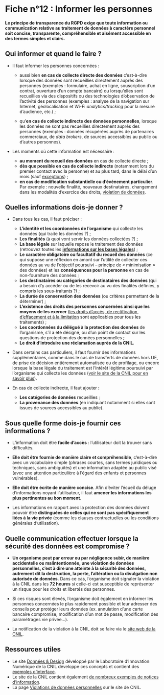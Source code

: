 # Fiche n°12 : Informer les personnes

#### Le principe de transparence du RGPD exige que toute information ou communication relative au traitement de données à caractère personnel soit concise, transparente, compréhensible et aisément accessible en des termes simples et clairs.

## Qui informer et quand le faire ?

* Il faut informer les personnes concernées :

    * aussi bien **en cas de collecte directe des données** c’est-à-dire lorsque des données sont recueillies directement auprès des personnes (exemples : formulaire, achat en ligne, souscription d’un contrat, ouverture d’un compte bancaire) ou lorsqu’elles sont recueillies via des dispositifs ou des technologies d’observation de l’activité des personnes (exemples : analyse de la navigation sur Internet, géolocalisation et Wi-Fi _analytics/tracking_ pour la mesure d’audience, etc.) ;

    * qu’**en cas de collecte indirecte des données personnelles**, lorsque
     les données ne sont pas recueillies directement auprès des personnes
    (exemples : données récupérées auprès de partenaires commerciaux, de *data brokers*, de sources accessibles au public ou d’autres personnes).

* Les moments où cette information est nécessaire :

    * **au moment du recueil des données** en cas de collecte directe ;
    * **dès que possible en cas de collecte indirecte** (notamment lors du premier contact avec la personne) et au plus tard, dans le délai d’un mois (sauf [exceptions](https://www.cnil.fr/fr/reglement-europeen-protection-donnees/chapitre3#art14-5)) ;
    * **en cas de modification substantielle ou d’événement particulier**. Par exemple : nouvelle finalité, nouveaux destinataires, changement dans les modalités d’exercice des droits, [violation de données](#Fiche_n°1_:_Identifier_les_données_à_caractère_personnel).

## Quelles informations dois-je donner ?

* Dans tous les cas, il faut préciser :

    * **L’identité et les coordonnées de l’organisme** qui collecte les données (qui traite les données ?) ;
    * **Les finalités** (à quoi vont servir les données collectées ?) ;
    * **La base légale** sur laquelle repose le traitement des données (retrouvez toutes les [**informations sur les bases légales**](https://www.cnil.fr/fr/les-bases-legales)) ;
    * **Le caractère obligatoire ou facultatif du recueil des données** (ce
     qui suppose une réflexion en amont sur l’utilité de collecter ces
    données au vu de l’objectif poursuivi – principe de « minimisation » des
     données) et les **conséquences pour la personne** en cas de non-fourniture des
    données ;
    * **Les destinataires ou catégories de destinataires des données** (qui a besoin d’y accéder ou de les recevoir au vu des finalités définies, y compris les sous-traitants ?) ;
    * **La durée de conservation des données** (ou critères permettant de la déterminer) ;
    * **L’existence des droits des personnes concernées ainsi que les moyens de les exercer** ([les droits d’accès, de rectification, d’effacement et à la limitation](https://www.cnil.fr/fr/les-droits-pour-maitriser-vos-donnees-personnelles) sont applicables pour tous les traitements) ;
    * **Les coordonnées du délégué à la protection des données** de l’organisme, s’il a été désigné, ou d’un point de contact sur les questions de protection des données personnelles ;
    * **Le droit d’introduire une réclamation auprès de la CNIL.**

* Dans certains cas particuliers, il faut fournir des informations supplémentaires, comme dans le cas de transferts de données hors UE, de prise de décision entièrement automatisée ou de profilage, ou encore lorsque la base légale du traitement est l’intérêt légitime poursuivi par l’organisme qui collecte les données ([voir le site de la CNIL pour en savoir plus](https://www.cnil.fr/fr/conformite-rgpd-information-des-personnes-et-transparence)).

* En cas de collecte indirecte, il faut ajouter :

    * **Les catégories de données** recueillies ;
    * **La provenance des données** (en indiquant notamment si elles sont issues de sources accessibles au public).

## Sous quelle forme dois-je fournir ces informations ?

* L’information doit être **facile d’accès** : l’utilisateur doit la trouver sans difficultés.

* **Elle doit être fournie de manière claire et compréhensible**, c’est-à-dire avec un vocabulaire simple (phrases courtes, sans termes juridiques ou techniques, sans ambiguïtés) et une information adaptée au public visé (avec une attention particulière à l’égard des enfants et personnes vulnérables).

* **Elle doit être écrite de manière concise**. Afin d’éviter l’écueil du déluge d’informations noyant l’utilisateur, il faut **amener les informations les plus pertinentes au bon moment**.

* Les informations en rapport avec la protection des données doivent pouvoir être **distinguées de celles qui ne sont pas spécifiquement liées à la vie privée** (comme les clauses contractuelles ou les conditions générales d’utilisation).

## 	Quelle communication effectuer lorsque la sécurité des données est compromise ?

* **Un organisme peut par erreur ou par négligence subir, de manière accidentelle ou malintentionnée, une violation de données personnelles, c’est à dire une atteinte à la sécurité des données, autrement dit la destruction, la perte, l’altération ou la divulgation non autorisée de données**. Dans ce cas, l’organisme doit signaler la violation à la CNIL dans les **72 heures** si celle-ci est susceptible de représenter un risque pour les droits et libertés des personnes.

* Si ces risques sont élevés, l’organisme doit également en informer les personnes concernées le plus rapidement possible et leur adresser des conseils pour protéger leurs données (ex. annulation d’une carte bancaire compromise, modification d’un mot de passe, modification des paramétrages vie privée…).

* La notification de la violation à la CNIL doit se faire via le [site web de la CNIL](https://www.cnil.fr/fr/notifier-une-violation-de-donnees-personnelles).

## Ressources utiles

* Le site [Données & Design](https://design.cnil.fr) développé par le Laboratoire d’Innovation Numérique de la CNIL développe ces concepts et contient des [exemples d’interface](https://design.cnil.fr/concepts/information/).
* Le site de la CNIL contient également [de nombreux exemples de notices d’information](https://www.cnil.fr/fr/rgpd-exemples-de-mentions-dinformation).
* La page [Violations de données personnelles](https://www.cnil.fr/fr/les-violations-de-donnees-personnelles) sur le site de CNIL.
